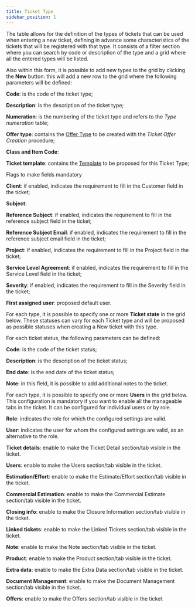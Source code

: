 ```yaml
---
title: Ticket Type
sidebar_position: 1
---
```


The table allows for the definition of the types of tickets that can be used when entering a new ticket, defining in advance some characteristics of the tickets that will be registered with that type. It consists of a filter section where you can search by code or description of the type and a grid where all the entered types will be listed.

Also within this form, it is possible to add new types to the grid by clicking the **New** button: this will add a new row to the grid where the following parameters will be defined:

**Code**: is the code of the ticket type;

**Description**: is the description of the ticket type;

**Numeration**: is the numbering of the ticket type and refers to the *Type numeration* table;

**Offer type**: contains the [Offer Type](/docs/configurations/tables/sales/sales-offer-type) to be created with the *Ticket Offer Creation* procedure;

**Class and Item Code**: 

**Ticket template**: contains the [Template](/docs/configurations/tables/crm/tickets/template-ticket) to be proposed for this Ticket Type;   


Flags to make fields mandatory

**Client**: if enabled, indicates the requirement to fill in the Customer field in the ticket;

**Subject**: 

**Reference Subject**: if enabled, indicates the requirement to fill in the reference subject field in the ticket;

**Reference Subject Email**: if enabled, indicates the requirement to fill in the reference subject email field in the ticket;

**Project**: if enabled, indicates the requirement to fill in the Project field in the ticket;
 
**Service Level Agreement**: if enabled, indicates the requirement to fill in the Service Level field in the ticket;

**Severity**: if enabled, indicates the requirement to fill in the Severity field in the ticket;

**First assigned user**: proposed default user.

For each type, it is possible to specify one or more **Ticket state** in the grid below. These statuses can vary for each Ticket type and will be proposed as possible statuses when creating a New ticket with this type.   

For each ticket status, the following parameters can be defined:

**Code**: is the code of the ticket status;

**Description**: is the description of the ticket status;

**End date**: is the end date of the ticket status;

**Note**: in this field, it is possible to add additional notes to the ticket.


For each type, it is possible to specify one or more **Users** in the grid below. This configuration is mandatory if you want to enable all the manageable tabs in the ticket. It can be configured for individual users or by role. 

**Role**: indicates the role for which the configured settings are valid.

**User**: indicates the user for whom the configured settings are valid, as an alternative to the role.

**Ticket details**: enable to make the Ticket Detail section/tab visible in the ticket.

**Users**: enable to make the Users section/tab visible in the ticket.

**Estimation/Effort**: enable to make the Estimate/Effort section/tab visible in the ticket.

**Commercial Estimation**: enable to make the Commercial Estimate section/tab visible in the ticket.

**Closing info**: enable to make the Closure Information section/tab visible in the ticket.

**Linked tickets**: enable to make the Linked Tickets section/tab visible in the ticket.

**Note**: enable to make the Note section/tab visible in the ticket.

**Product**: enable to make the Product section/tab visible in the ticket.

**Extra data**: enable to make the Extra Data section/tab visible in the ticket.
 
**Document Management**: enable to make the Document Management section/tab visible in the ticket.

**Offers**: enable to make the Offers section/tab visible in the ticket.
